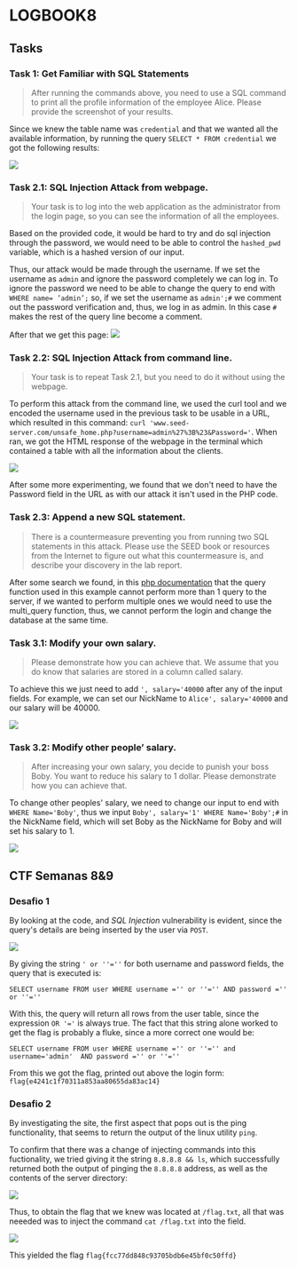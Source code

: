 # LOGBOOK8

## Tasks

### Task 1: Get Familiar with SQL Statements

> After running the commands above, you need to use a SQL command to print all the profile information of the employee Alice. Please provide the screenshot of your results.

Since we knew the table name was `credential` and that we wanted all the available information, by running the query `SELECT * FROM credential` we got the following results:

![](https://i.imgur.com/DD5ep2p.png)

### Task 2.1: SQL Injection Attack from webpage.

> Your task is to log into the web application as the administrator from the login page, so you can see the information of all the employees.

Based on the provided code, it would be hard to try and do sql injection through the password, we would need to be able to control the `hashed_pwd` variable, which is a hashed version of our input.

Thus, our attack would be made through the username. If we set the username as `admin` and ignore the password completely we can log in. To ignore the password we need to be able to change the query to end with `WHERE name= ’admin’;` so, if we set the username as `admin';#` we comment out the password verification and, thus, we log in as admin. In this case `#` makes the rest of the query line become a comment.

After that we get this page:
![](https://i.imgur.com/Plu7Tbj.png)


### Task 2.2: SQL Injection Attack from command line.

> Your task is to repeat Task 2.1, but you need to do it without using the webpage.

To perform this attack from the command line, we used the curl tool and we encoded the username used in the previous task to be usable in a URL, which resulted in this command: `curl 'www.seed-server.com/unsafe_home.php?username=admin%27%3B%23&Password='`. When ran, we got the HTML response of the webpage in the terminal which contained a table with all the information about the clients.

![](https://i.imgur.com/7dZrHOE.png)

After some more experimenting, we found that we don't need to have the Password field in the URL as with our attack it isn't used in the PHP code.

### Task 2.3: Append a new SQL statement.

>There is a countermeasure preventing you from running two SQL statements in this attack. Please use the SEED book or resources from the Internet to figure out what this countermeasure is, and describe your discovery in the lab report.

After some search we found, in this [php documentation](https://www.php.net/manual/en/mysqli.quickstart.multiple-statement.php) that the query function used in this example cannot perform more than 1 query to the server, if we wanted to perform multiple ones we would need to use the multi_query function, thus, we cannot perform the login and change the database at the same time.

### Task 3.1: Modify your own salary.

> Please demonstrate how you can achieve that. We assume that you do know that salaries are stored in a column called salary.

To achieve this we just need to add `', salary='40000` after any of the input fields. For example, we can set our NickName to `Alice', salary='40000` and our salary will be 40000.

![](https://i.imgur.com/ESy85QC.png)

### Task 3.2: Modify other people’ salary.

> After increasing your own salary, you decide to punish your boss Boby. You want to reduce his salary to 1 dollar. Please demonstrate how you can achieve that.

To change other peoples' salary, we need to change our input to end with `WHERE Name='Boby'`, thus we input `Boby', salary='1' WHERE Name='Boby';#` in the NickName field, which will set Boby as the NickName for Boby and will set his salary to 1.

![](https://i.imgur.com/G2BQWSh.png)



## CTF Semanas 8&9

### Desafio 1

By looking at the code, and *SQL Injection* vulnerability is evident, since the query's details are being inserted by the user via `POST`. 

![](https://i.imgur.com/Yd2SMkr.png)

By giving the string `' or ''=''` for both username and password fields, the query that is executed is:

```
SELECT username FROM user WHERE username ='' or ''='' AND password ='' or ''=''
```

With this, the query will return all rows from the user table, since the expression `OR '='` is always true. The fact that this string alone worked to get the flag is probably a fluke, since a more correct one would be: 

```
SELECT username FROM user WHERE username ='' or ''='' and username='admin'  AND password ='' or ''=''
```

From this we got the flag, printed out above the login form: 
`flag{e4241c1f70311a853aa80655da83ac14} `

### Desafio 2

By investigating the site, the first aspect that pops out is the ping functionality, that seems to return the output of the linux utility `ping`.

To confirm that there was a change of injecting commands into this fuctionality, we tried giving it the string `8.8.8.8 && ls`, which successfully returned both the output of pinging the `8.8.8.8` address, as well as the contents of the server directory:

![](https://i.imgur.com/aM3vN5B.png)

Thus, to obtain the flag that we knew was located at `/flag.txt`, all that was neeeded was to inject the command `cat /flag.txt` into the field.

![](https://i.imgur.com/pxYnfiU.png)

This yielded the flag `flag{fcc77dd848c93705bdb6e45bf0c50ffd}`